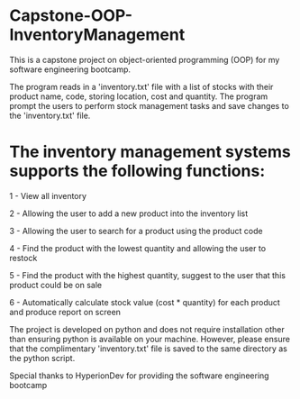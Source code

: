# Capstone-OOP-InventoryManagement

This is a capstone project on object-oriented programming (OOP) for my software engineering bootcamp.

The program reads in a 'inventory.txt' file with a list of stocks with their product name, code, storing location, cost and quantity. The program prompt the users to perform stock management tasks and save changes to the 'inventory.txt' file.

# The inventory management systems supports the following functions:

1 - View all inventory

2 - Allowing the user to add a new product into the inventory list

3 - Allowing the user to search for a product using the product code

4 - Find the product with the lowest quantity and allowing the user to restock

5 - Find the product with the highest quantity, suggest to the user that this product could be on sale

6 - Automatically calculate stock value (cost * quantity) for each product and produce report on screen

The project is developed on python and does not require installation other than ensuring python is available on your machine. However, please ensure that the complimentary 'inventory.txt' file is saved to the same directory as the python script.

Special thanks to HyperionDev for providing the software engineering bootcamp
